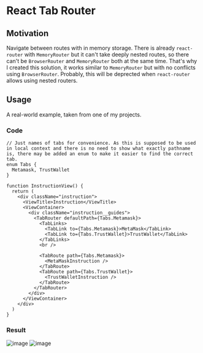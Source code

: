 # React Tab Router

## Motivation

Navigate between routes with in memory storage.
There is already `react-router` with `MemoryRouter` but it can't take deeply nested routes, so there can't be `BrowserRouter` and `MemoryRouter` both at the same time.
That's why I created this solution, it works similar to `MemoryRouter` but with no conflicts using `BrowserRouter`.
Probably, this will be deprected when `react-router` allows using nested routers.

## Usage

A real-world example, taken from one of my projects.

### Code

```tsx
// Just names of tabs for convenience. As this is supposed to be used in local context and there is no need to show what exactly pathname is, there may be added an enum to make it easier to find the correct tab. 
enum Tabs {
  Metamask, TrustWallet
}

function InstructionView() {
  return (
    <div className="instruction">
      <ViewTitle>Instruction</ViewTitle>
      <ViewContainer>
        <div className="instruction__guides">
          <TabRouter defaultPath={Tabs.Metamask}>
            <TabLinks>
              <TabLink to={Tabs.Metamask}>MetaMask</TabLink>
              <TabLink to={Tabs.TrustWallet}>TrustWallet</TabLink>
            </TabLinks>
            <br />

            <TabRoute path={Tabs.Metamask}>
              <MetaMaskInstruction />
            </TabRoute>
            <TabRoute path={Tabs.TrustWallet}>
              <TrustWalletInstruction />
            </TabRoute>
          </TabRouter>
        </div>
      </ViewContainer>
    </div>
  )
}
```

### Result

![image](https://user-images.githubusercontent.com/53980482/222292762-3eb525a2-011c-4e75-9170-6349500eee1d.png)
![image](https://user-images.githubusercontent.com/53980482/222292970-1c410e64-7c1d-477a-9285-fc2fe82d1a57.png)
